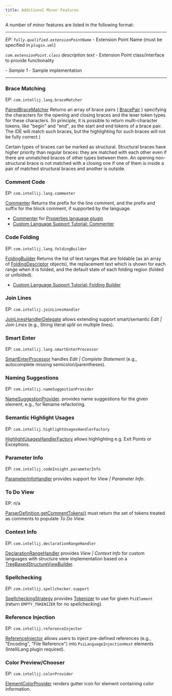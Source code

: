 ```yaml
---
title: Additional Minor Features
---
```


A number of minor features are listed in the following format:

---
_EP: `fully.qualified.extensionPointName`_ - Extension Point Name (must be specified in `plugin.xml`)

_`com.extensionPoint.class`_ _description text_ - Extension Point class/interface to provide functionality

_- Sample 1_ - Sample implementation

---

### Brace Matching
EP: `com.intellij.lang.braceMatcher`

[PairedBraceMatcher](upsource:///platform/lang-api/src/com/intellij/lang/PairedBraceMatcher.java)
Returns an array of brace pairs (
[BracePair](upsource:///platform/lang-api/src/com/intellij/lang/BracePair.java)
) specifying the characters for the opening and closing braces and the lexer token types for these characters.
(In principle, it is possible to return multi-character tokens, like "begin" and "end", as the start and end tokens of a brace pair.
The IDE will match such braces, but the highlighting for such braces will not be fully correct.)

Certain types of braces can be marked as structural.
Structural braces have higher priority than regular braces: they are matched with each other even if there are unmatched braces of other types between them.
An opening non-structural brace is not matched with a closing one if one of them is inside a pair of matched structural braces and another is outside.


### Comment Code
EP: `com.intellij.lang.commenter`

[Commenter](upsource:///platform/core-api/src/com/intellij/lang/Commenter.java) 
Returns the prefix for the line comment, and the prefix and suffix for the block comment, if supported by the language.

- [Commenter](upsource:///plugins/properties/properties-psi-impl/src/com/intellij/lang/properties/PropertiesCommenter.java)
for [Properties language plugin](upsource:///plugins/properties/)
- [Custom Language Support Tutorial: Commenter](/tutorials/custom_language_support/commenter.md)


### Code Folding
EP: `com.intellij.lang.foldingBuilder`

[FoldingBuilder](upsource:///platform/core-api/src/com/intellij/lang/folding/FoldingBuilder.java)
Returns the list of text ranges that are foldable (as an array of
[FoldingDescriptor](upsource:///platform/core-api/src/com/intellij/lang/folding/FoldingDescriptor.java)
objects), the replacement text which is shown for each range when it is folded, and the default state of each folding region (folded or unfolded).

- [Custom Language Support Tutorial: Folding Builder](/tutorials/custom_language_support/folding_builder.md)


### Join Lines
EP: `com.intellij.joinLinesHandler`

[JoinLinesHandlerDelegate](upsource:///platform/lang-api/src/com/intellij/codeInsight/editorActions/JoinLinesHandlerDelegate.java)
allows extending support smart/semantic *Edit \| Join Lines* (e.g., String literal split on multiple lines).


### Smart Enter
EP: `com.intellij.lang.smartEnterProcessor`

[SmartEnterProcessor](upsource:///platform/lang-api/src/com/intellij/codeInsight/editorActions/smartEnter/SmartEnterProcessor.java)
handles *Edit \| Complete Statement* (e.g., autocomplete missing semicolon/parentheses).

              
### Naming Suggestions
EP: `com.intellij.nameSuggestionProvider`

[NameSuggestionProvider](upsource:///platform/lang-api/src/com/intellij/refactoring/rename/NameSuggestionProvider.java).
provides name suggestions for the given element, e.g., for Rename refactoring.


### Semantic Highlight Usages
EP: `com.intellij.highlightUsagesHandlerFactory`

[HighlightUsagesHandlerFactory](upsource:///platform/lang-impl/src/com/intellij/codeInsight/highlighting/HighlightUsagesHandlerFactory.java)
allows highlighting e.g. Exit Points or Exceptions.

### Parameter Info
EP: `com.intellij.codeInsight.parameterInfo`

[ParameterInfoHandler](upsource:///platform/lang-api/src/com/intellij/lang/parameterInfo/ParameterInfoHandler.java)
provides support for *View \| Parameter Info*.


### To Do View
EP: n/a

[ParserDefinition.getCommentTokens()](upsource:///platform/core-api/src/com/intellij/lang/ParserDefinition.java)
must return the set of tokens treated as comments to populate *To Do View*.


### Context Info
EP: `com.intellij.declarationRangeHandler`

[DeclarationRangeHandler](upsource:///platform/lang-api/src/com/intellij/codeInsight/hint/DeclarationRangeHandler.java)
provides *View \| Context Info* for custom languages with structure view implementation based on a
[TreeBasedStructureViewBuilder](upsource:///platform/structure-view-api/src/com/intellij/ide/structureView/TreeBasedStructureViewBuilder.java).


### Spellchecking
EP: `com.intellij.spellchecker.support`

[SpellcheckingStrategy](upsource:///spellchecker/src/com/intellij/spellchecker/tokenizer/SpellcheckingStrategy.java)
provides [Tokenizer](upsource:///spellchecker/src/com/intellij/spellchecker/tokenizer/Tokenizer.java)
to use for given `PsiElement` (return `EMPTY_TOKENIZER` for no spellchecking).

### Reference Injection
EP: `com.intellij.referenceInjector`

[ReferenceInjector](upsource:///platform/lang-api/src/com/intellij/psi/injection/ReferenceInjector.java)
allows users to inject pre-defined references (e.g., "Encoding", "File Reference") into `PsiLanguageInjectionHost` elements (IntelliLang plugin required).


### Color Preview/Chooser
EP: `com.intellij.colorProvider`
 
[ElementColorProvider](upsource:///platform/lang-api/src/com/intellij/openapi/editor/ElementColorProvider.java)
renders gutter icon for element containing color information.
